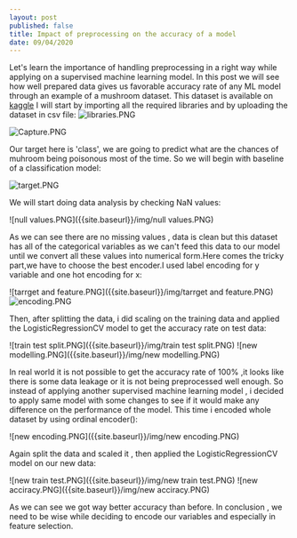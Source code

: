 ```yaml
---
layout: post
published: false
title: Impact of preprocessing on the accuracy of a model
date: 09/04/2020
---
```

Let's learn the importance of handling preprocessing in a right way while applying on a supervised machine learning model. In this post we will see how well prepared data gives us favorable accuracy rate of any ML model through an example of a mushroom dataset. This dataset is available on [kaggle](https://www.kaggle.com/uciml/mushroom-classification)
I will start  by importing all the required libraries and by uploading the dataset in csv file:  ![libraries.PNG]({{site.baseurl}}/img/libraries.PNG)

![Capture.PNG]({{site.baseurl}}/img/Capture.PNG)

Our target here is 'class', we are going to predict what are the chances of muhroom being poisonous most of the time. So we will begin with baseline of a classification model:

![target.PNG]({{site.baseurl}}/img/target.PNG)

We will start doing data analysis by checking NaN values:

![null values.PNG]({{site.baseurl}}/img/null values.PNG)

As we can see there are no missing values , data is clean but this dataset has all of the categorical variables as we can't feed this data to our model until we convert all these values into numerical form.Here comes the tricky part,we have to choose the best encoder.I used label encoding for y variable and one hot encoding for x:

![tarrget and feature.PNG]({{site.baseurl}}/img/tarrget and feature.PNG)
![encoding.PNG]({{site.baseurl}}/img/encoding.PNG)

Then, after splitting the data, i did scaling on the training data and applied the LogisticRegressionCV model to get the accuracy rate on test data:

![train test split.PNG]({{site.baseurl}}/img/train test split.PNG)
![new modelling.PNG]({{site.baseurl}}/img/new modelling.PNG)

In real world it is not possible to get the accuracy rate of 100% ,it looks like  there is some data leakage or it is not being preprocessed well enough.
So instead of applying another supervised machine learning model , i decided to apply same model with some changes to see if it would make any difference on the performance of the model.
This time i encoded whole dataset by using ordinal encoder():

![new encoding.PNG]({{site.baseurl}}/img/new encoding.PNG)

Again split the data and scaled it , then applied the LogisticRegressionCV model on our new data:

![new train test.PNG]({{site.baseurl}}/img/new train test.PNG)
![new acciracy.PNG]({{site.baseurl}}/img/new acciracy.PNG)

As we can see we got way better accuracy than before. In conclusion , we need to be wise while deciding to encode our variables and especially in feature selection.



 












